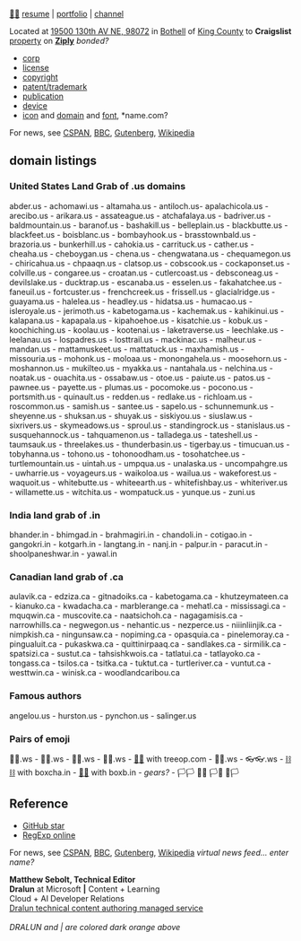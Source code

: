 
[🔩🔩](xn--8v8ha.ws) [resume](https://www.linkedin.com/in/msebolt/) | [portfolio](https://github.com/msebolt/msebolt/blob/master/PLANME.md) | [channel](https://www.youtube.com/channel/UCn0RBSl4jMARPAhIHELZIAQ)

Located at [19500 130th AV NE, 98072](https://citresidentialservicing.myloancare.com/app/index.html#/Dashboard) in [Bothell](http://www.ci.bothell.wa.us) of [King County](https://www.kingcounty.gov/) to **Craigslist** [property](https://www.craigslist.com) on [**Ziply**](https://ziplyfiber.com/login) *bonded?*

- [corp](https://ccfs.sos.wa.gov/#/Dashboard)
- [license](https://secure.dor.wa.gov/)
- [copyright](https://eco.copyright.gov/eService_enu/start.swe?SWECmd=Login&SWEPL=1&SRN=&SWETS=1584673446735)
- [patent/trademark](https://www.uspto.gov/)
- [publication](https://www.usps.com/business/web-tools-apis/documentation-updates.htm)
- [device](https://www.alibaba.com)
- [icon](https://material.io/resources/icons/?style=baseline) and [domain](https://domains.google.com) and [font](https://fonts.google.com/icons?icon.query=user), *name.com?

For news, see [CSPAN](https://www.c-span.org/), [BBC](http://feeds.bbci.co.uk/news/rss.xml), [Gutenberg](http://www.gutenberg.org/wiki/Main_Page), [Wikipedia](http://www.wikipedia.org/wiki/Special:Random)

## domain listings

### United States Land Grab of .us domains

abder.us - achomawi.us - altamaha.us - antiloch.us- apalachicola.us - arecibo.us - arikara.us - assateague.us - atchafalaya.us - badriver.us - baldmountain.us - baranof.us - bashakill.us - belleplain.us - blackbutte.us - blackfeet.us - boisblanc.us - bombayhook.us - brasstownbald.us - brazoria.us - bunkerhill.us - cahokia.us - carrituck.us - cather.us - cheaha.us - cheboygan.us - chena.us - chengwatana.us - chequamegon.us - chiricahua.us - chpaaqn.us - clatsop.us - cobscook.us - cockaponset.us - colville.us - congaree.us - croatan.us - cutlercoast.us - debsconeag.us - devilslake.us - ducktrap.us - escanaba.us - esselen.us - fakahatchee.us - faneuil.us - fortcuster.us - frenchcreek.us - frissell.us - glacialridge.us - guayama.us - halelea.us - headley.us - hidatsa.us - humacao.us - isleroyale.us - jerimoth.us - kabetogama.us - kachemak.us - kahikinui.us - kalapana.us - kapapala.us - kipahoehoe.us - kisatchie.us - kobuk.us - koochiching.us - koolau.us - kootenai.us - laketraverse.us - leechlake.us - leelanau.us - lospadres.us - losttrail.us - mackinac.us - malheur.us - mandan.us - mattamuskeet.us - mattatuck.us - maxhamish.us - missouria.us - mohonk.us - moloaa.us - monongahela.us - moosehorn.us - moshannon.us - mukilteo.us - myakka.us - nantahala.us - nelchina.us - noatak.us - ouachita.us - ossabaw.us - otoe.us - paiute.us - patos.us - pawnee.us - payette.us - plumas.us - pocomoke.us - pocono.us - portsmith.us - quinault.us - redden.us - redlake.us - richloam.us - roscommon.us - samish.us - santee.us - sapelo.us - schunnemunk.us - sheyenne.us - shuksan.us - shuyak.us - siskiyou.us - siuslaw.us - sixrivers.us - skymeadows.us - sproul.us - standingrock.us - stanislaus.us - susquehannock.us - tahquamenon.us - talladega.us - tateshell.us - taumsauk.us - threelakes.us - thunderbasin.us - tigerbay.us - timucuan.us - tobyhanna.us - tohono.us - tohonoodham.us - tosohatchee.us - turtlemountain.us  - uintah.us - umpqua.us - unalaska.us - uncompahgre.us - uwharrie.us - voyageurs.us - waikoloa.us - wailua.us - wakeforest.us - waquoit.us - whitebutte.us - whiteearth.us - whitefishbay.us - whiteriver.us - willamette.us - witchita.us - wompatuck.us - yunque.us - zuni.us 

### India land grab of .in

bhander.in - bhimgad.in - brahmagiri.in - chandoli.in - cotigao.in - gangokri.in - kotgarh.in - langtang.in - nanj.in - palpur.in - paracut.in - shoolpaneshwar.in - yawal.in

### Canadian land grab of .ca

aulavik.ca - edziza.ca - gitnadoiks.ca - kabetogama.ca - khutzeymateen.ca - kianuko.ca - kwadacha.ca - marblerange.ca - mehatl.ca - mississagi.ca - mquqwin.ca - muscovite.ca - naatsichoh.ca - nagagamisis.ca - narrowhills.ca - negwegon.us - nehantic.us - nezperce.us - niiinliinjik.ca - nimpkish.ca - ningunsaw.ca - nopiming.ca - opasquia.ca - pinelemoray.ca - pingualuit.ca - pukaskwa.ca - quittinirpaaq.ca - sandlakes.ca - sirmilik.ca - spatsizi.ca - sustut.ca - tahsishkwois.ca - tatlatui.ca - tatlayoko.ca - tongass.ca - tsilos.ca - tsitka.ca - tuktut.ca - turtleriver.ca - vuntut.ca - westtwin.ca - winisk.ca - woodlandcaribou.ca 

### Famous authors 

angelou.us - hurston.us - pynchon.us - salinger.us 

### Pairs of emoji

🙂🙂.ws - 🧦🧦.ws - 🧤🧤.ws - 👣👣.ws - [🌳🌳](xn--wh8ha.ws) with treeop.com - 👖👖.ws - 👓👓.ws - [⛓⛓](xn--l9ha.ws) with boxcha.in - [📮📮](xn--ku8ha.ws) with boxb.in - *gears?* - 🏳🏳 🏴🏴 🏳🏴 🏴🏳

## Reference

- [GitHub star](https://github.com/bitmaus)
- [RegExp online](https://regexr.com/)

For news, see [CSPAN](https://www.c-span.org/), [BBC](http://feeds.bbci.co.uk/news/rss.xml), [Gutenberg](http://www.gutenberg.org/wiki/Main_Page), [Wikipedia](http://www.wikipedia.org/wiki/Special:Random) *virtual news feed... enter name?*

**Matthew Sebolt, Technical Editor**<br/>
**Dralun** at Microsoft **|** Content + Learning<br/>
Cloud + AI Developer Relations<br/>
[Dralun technical content authoring managed service](https://dralun.com)<br/><br/>
*DRALUN and | are colored dark orange above*
